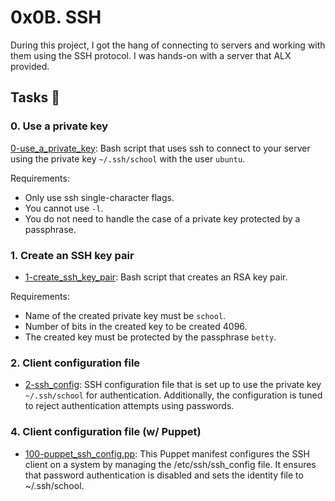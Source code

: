 # 0x0B. SSH

During this project, I got the hang of connecting to servers and working with them using the SSH protocol. I was hands-on with a server that ALX provided.

## Tasks 📃

### 0. Use a private key

[0-use_a_private_key](https://github.com/TechieGold/alx-system_engineering-devops/blob/master/0x0B-ssh/0-use_a_private_key): Bash script that uses ssh to connect to your server using the private key `~/.ssh/school` with the user `ubuntu`.

Requirements:
- Only use ssh single-character flags.
- You cannot use `-l`.
- You do not need to handle the case of a private key protected by a passphrase.

### 1. Create an SSH key pair

- [1-create_ssh_key_pair](https://github.com/TechieGold/alx-system_engineering-devops/blob/master/0x0B-ssh/1-create_ssh_key_pair): Bash script that creates an RSA key pair.

Requirements:
- Name of the created private key must be `school`.
- Number of bits in the created key to be created 4096.
- The created key must be protected by the passphrase `betty`.

### 2. Client configuration file

- [2-ssh_config](https://github.com/TechieGold/alx-system_engineering-devops/blob/master/0x0B-ssh/2-ssh_config): SSH configuration file that is set up to use the private key `~/.ssh/school` for authentication. Additionally, the configuration is tuned to reject authentication attempts using passwords.

### 4. Client configuration file (w/ Puppet)
- [100-puppet_ssh_config.pp](https://github.com/TechieGold/alx-system_engineering-devops/blob/master/0x0B-ssh/100-puppet_ssh_config.pp): This Puppet manifest configures the SSH client on a system by managing the /etc/ssh/ssh_config file. It ensures that password authentication is disabled and sets the identity file to ~/.ssh/school.
